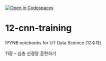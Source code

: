 [![Open in Codespaces](https://classroom.github.com/assets/launch-codespace-2972f46106e565e64193e422d61a12cf1da4916b45550586e14ef0a7c637dd04.svg)](https://classroom.github.com/open-in-codespaces?assignment_repo_id=17253722)
# 12-cnn-training

IPYNB notebooks for UT Data Science (12주차)

11장 – 심층 신경망 훈련하기
